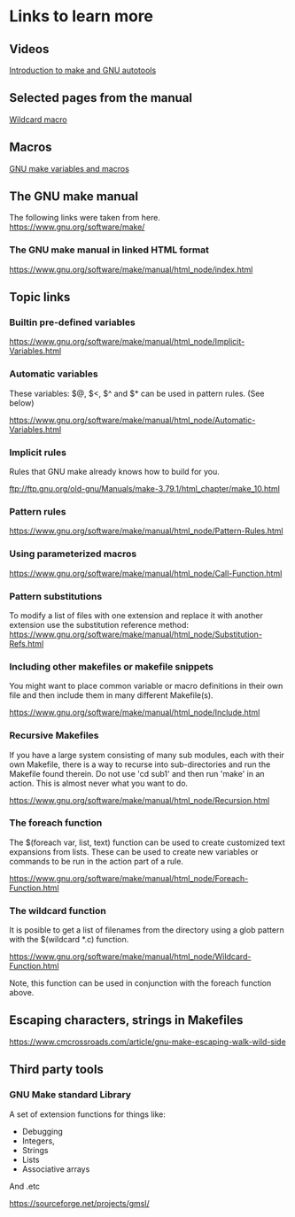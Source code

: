 # Links to learn more

## Videos

[Introduction to make and GNU autotools](https://www.youtube.com/watch?v=WFLvcMiG38w)

## Selected pages from the manual

[Wildcard macro](https://www.gnu.org/software/make/manual/html_node/Wildcard-Function.html)

## Macros

[GNU make variables and macros](https://www.dummies.com/computers/operating-systems/linux/linux-variables-or-macros-in-the-gnu-make-utility/)



## The GNU make manual

The following links were taken from here.
<https://www.gnu.org/software/make/>

### The GNU make manual in linked HTML format

<https://www.gnu.org/software/make/manual/html_node/index.html>


## Topic links

### Builtin pre-defined variables

<https://www.gnu.org/software/make/manual/html_node/Implicit-Variables.html>

### Automatic variables

These variables: $@, $<, $^ and $*  can be used in pattern rules.  (See below)

<https://www.gnu.org/software/make/manual/html_node/Automatic-Variables.html>

### Implicit rules

Rules that GNU make already knows how to build for you.

<ftp://ftp.gnu.org/old-gnu/Manuals/make-3.79.1/html_chapter/make_10.html>

### Pattern rules

<https://www.gnu.org/software/make/manual/html_node/Pattern-Rules.html>

### Using parameterized macros

<https://www.gnu.org/software/make/manual/html_node/Call-Function.html>

### Pattern substitutions

To modify a list of files with one extension and replace it with another extension
use the substitution reference method:
<https://www.gnu.org/software/make/manual/html_node/Substitution-Refs.html>





### Including other makefiles or makefile snippets

You might want to place common variable or macro definitions in their own file
and then include them in many different Makefile(s).

<https://www.gnu.org/software/make/manual/html_node/Include.html>


### Recursive Makefiles

If you have a large system consisting of many sub modules, each with their own
Makefile, there is a way to recurse into sub-directories and run the Makefile
found therein. Do not use 'cd sub1' and then run 'make' in an action. This is
almost  never what you want to do.

<https://www.gnu.org/software/make/manual/html_node/Recursion.html>

### The foreach function

The $(foreach var, list, text)  function can be used to create customized text
expansions from lists. These can be used to create new variables or commands
to be run in the action part of a rule.

<https://www.gnu.org/software/make/manual/html_node/Foreach-Function.html>

### The wildcard function

It is posible to get a  list of filenames from the directory using a glob pattern
with the $(wildcard *.c) function. 

<https://www.gnu.org/software/make/manual/html_node/Wildcard-Function.html>

Note, this function can be used in conjunction with the foreach function above.

## Escaping characters, strings in Makefiles

<https://www.cmcrossroads.com/article/gnu-make-escaping-walk-wild-side>


## Third party tools

### GNU Make standard Library

A set of extension functions for things like:

- Debugging
- Integers,
- Strings
- Lists
- Associative arrays

And .etc

<https://sourceforge.net/projects/gmsl/>



